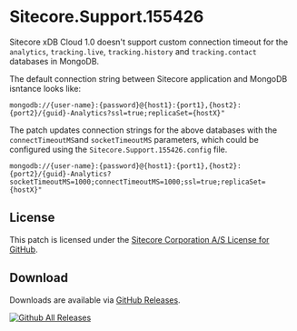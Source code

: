 # Sitecore.Support.155426
Sitecore xDB Cloud 1.0 doesn't support custom connection timeout for the `analytics`, `tracking.live`, `tracking.history` and `tracking.contact` databases in MongoDB.

The default connection string between Sitecore application and MongoDB isntance looks like:

```
mongodb://{user-name}:{password}@{host1}:{port1},{host2}:{port2}/{guid}-Analytics?ssl=true;replicaSet={hostX}"
```

The patch updates connection strings for the above databases with the `connectTimeoutMS`and `socketTimeoutMS` parameters, which could be configured using the `Sitecore.Support.155426.config` file.
    
```
mongodb://{user-name}:{password}@{host1}:{port1},{host2}:{port2}/{guid}-Analytics?socketTimeoutMS=1000;connectTimeoutMS=1000;ssl=true;replicaSet={hostX}"
```

## License  
This patch is licensed under the [Sitecore Corporation A/S License for GitHub](https://github.com/sitecoresupport/Sitecore.Support.155426/blob/master/LICENSE).  

## Download  
Downloads are available via [GitHub Releases](https://github.com/sitecoresupport/Sitecore.Support.155426/releases).  

[![Github All Releases](https://img.shields.io/github/downloads/SitecoreSupport/Sitecore.Support.155426/total.svg)](https://github.com/SitecoreSupport/Sitecore.Support.155426/releases)
